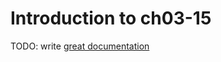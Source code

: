 # Introduction to ch03-15

TODO: write [great documentation](http://jacobian.org/writing/what-to-write/)
